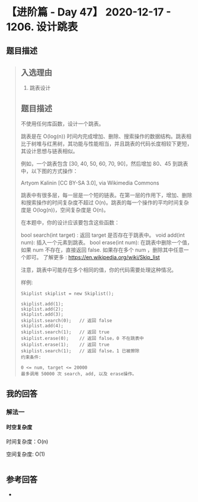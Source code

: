 # 【进阶篇 - Day 47】 2020-12-17 - 1206. 设计跳表

## 题目描述

> ## 入选理由
>
> 1. 跳表设计
>
> ## 题目描述
>
> 不使用任何库函数，设计一个跳表。
>
> 跳表是在 O(log(n)) 时间内完成增加、删除、搜索操作的数据结构。跳表相比于树堆与红黑树，其功能与性能相当，并且跳表的代码长度相较下更短，其设计思想与链表相似。
>
> 例如，一个跳表包含 [30, 40, 50, 60, 70, 90]，然后增加 80、45 到跳表中，以下图的方式操作：
>
> Artyom Kalinin [CC BY-SA 3.0], via Wikimedia Commons
>
> 跳表中有很多层，每一层是一个短的链表。在第一层的作用下，增加、删除和搜索操作的时间复杂度不超过 O(n)。跳表的每一个操作的平均时间复杂度是 O(log(n))，空间复杂度是 O(n)。
>
> 在本题中，你的设计应该要包含这些函数：
>
> bool search(int target) : 返回 target 是否存在于跳表中。
> void add(int num): 插入一个元素到跳表。
> bool erase(int num): 在跳表中删除一个值，如果 num 不存在，直接返回 false. 如果存在多个 num ，删除其中任意一个即可。
> 了解更多 : https://en.wikipedia.org/wiki/Skip_list
>
> 注意，跳表中可能存在多个相同的值，你的代码需要处理这种情况。
>
> 样例:
>
> ```
> Skiplist skiplist = new Skiplist();
>
> skiplist.add(1);
> skiplist.add(2);
> skiplist.add(3);
> skiplist.search(0);   // 返回 false
> skiplist.add(4);
> skiplist.search(1);   // 返回 true
> skiplist.erase(0);    // 返回 false，0 不在跳表中
> skiplist.erase(1);    // 返回 true
> skiplist.search(1);   // 返回 false，1 已被擦除
> 约束条件:
>
> 0 <= num, target <= 20000
> 最多调用 50000 次 search, add, 以及 erase操作。
> ```

## 我的回答

### 解法一

#### 时空复杂度

时间复杂度：O(n)

空间复杂度: O(1)

```JavaScript

```

## 参考回答

-

